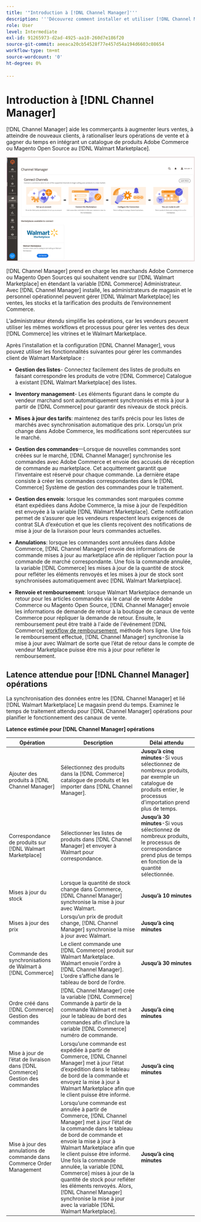 ```yaml
---
title: '"Introduction à [!DNL Channel Manager]'''
description: '''Découvrez comment installer et utiliser [!DNL Channel Manager] pour intégrer Adobe Commerce et les magasins Magento Open Sources à Walmart Marketplace et créer un canal de vente afin de gérer de manière transparente les listes, les tarifs, les stocks et les ventes sur le marché auprès de votre administrateur Commerce."'
role: User
level: Intermediate
exl-id: 91265973-d2ad-4925-aa10-260d7e186f20
source-git-commit: aeeaca20cb54528f77e457d54a194d6603c08654
workflow-type: tm+mt
source-wordcount: '0'
ht-degree: 0%

---
```



# Introduction à [!DNL Channel Manager]

[!DNL Channel Manager] aide les commerçants à augmenter leurs ventes, à atteindre de nouveaux clients, à rationaliser leurs opérations de vente et à gagner du temps en intégrant un catalogue de produits Adobe Commerce ou Magento Open Source au [!DNL Walmart Marketplace].

![[!DNL Channel Manager] vue d’administration de l’extension](assets/channel-manager-home.png)

[!DNL Channel Manager] prend en charge les marchands Adobe Commerce ou Magento Open Sources qui souhaitent vendre sur [!DNL Walmart Marketplace] en étendant la variable [!DNL Commerce] Administrateur. Avec [!DNL Channel Manager] installé, les administrateurs de magasin et le personnel opérationnel peuvent gérer [!DNL Walmart Marketplace] les ventes, les stocks et la tarification des produits de l’environnement Commerce.

L’administrateur étendu simplifie les opérations, car les vendeurs peuvent utiliser les mêmes workflows et processus pour gérer les ventes des deux [!DNL Commerce] les vitrines et le Walmart Marketplace.

Après l’installation et la configuration [!DNL Channel Manager], vous pouvez utiliser les fonctionnalités suivantes pour gérer les commandes client de Walmart Marketplace :

* **Gestion des listes**- Connectez facilement des listes de produits en faisant correspondre les produits de votre [!DNL Commerce] Catalogue à existant [!DNL Walmart Marketplace] des listes.

* **Inventory management**- Les éléments figurant dans le compte du vendeur marchand sont automatiquement synchronisés et mis à jour à partir de [!DNL Commerce] pour garantir des niveaux de stock précis.

* **Mises à jour des tarifs**: maintenez des tarifs précis pour les listes de marchés avec synchronisation automatique des prix. Lorsqu’un prix change dans Adobe Commerce, les modifications sont répercutées sur le marché.

* **Gestion des commandes**—Lorsque de nouvelles commandes sont créées sur le marché, [!DNL Channel Manager] synchronise les commandes avec Adobe Commerce et envoie des accusés de réception de commande au marketplace. Cet acquittement garantit que l’inventaire est réservé pour chaque commande. La dernière étape consiste à créer les commandes correspondantes dans le [!DNL Commerce] Système de gestion des commandes pour le traitement.

* **Gestion des envois**: lorsque les commandes sont marquées comme étant expédiées dans Adobe Commerce, la mise à jour de l’expédition est envoyée à la variable [!DNL Walmart Marketplace]. Cette notification permet de s’assurer que les vendeurs respectent leurs exigences de contrat SLA d’exécution et que les clients reçoivent des notifications de mise à jour de la livraison pour leurs commandes actuelles.

* **Annulations**: lorsque les commandes sont annulées dans Adobe Commerce, [!DNL Channel Manager] envoie des informations de commande mises à jour au marketplace afin de répliquer l’action pour la commande de marché correspondante. Une fois la commande annulée, la variable [!DNL Commerce] les mises à jour de la quantité de stock pour refléter les éléments renvoyés et les mises à jour de stock sont synchronisées automatiquement avec [!DNL Walmart Marketplace].

* **Renvoie et remboursement**: lorsque Walmart Marketplace demande un retour pour les articles commandés via le canal de vente Adobe Commerce ou Magento Open Source, [!DNL Channel Manager] envoie les informations de demande de retour à la boutique de canaux de vente Commerce pour répliquer la demande de retour. Ensuite, le remboursement peut être traité à l&#39;aide de l&#39;événement [!DNL Commerce] [workflow de remboursement](https://docs.magento.com/user-guide/sales/credit-memos.html#refund-workflow), méthode hors ligne. Une fois le remboursement effectué, [!DNL Channel Manager] synchronise la mise à jour avec Walmart de sorte que l’état de retour dans le compte de vendeur Marketplace puisse être mis à jour pour refléter le remboursement.

## Latence attendue pour [!DNL Channel Manager] opérations

La synchronisation des données entre les [!DNL Channel Manager] et lié [!DNL Walmart Marketplace] Le magasin prend du temps. Examinez le temps de traitement attendu pour [!DNL Channel Manager] opérations pour planifier le fonctionnement des canaux de vente.

**Latence estimée pour [!DNL Channel Manager] opérations**

| **Opération** | **Description** | **Délai attendu** |
|------------------------------------------------------------|--------------------------------------------------------------------------------------------------------------------------------------------------------------------------------------------------------------------------------------------------------------------------------------------------------------------------------------------------------------------------------------------------|------------------------------------------------------------------------------------------------------------------------------|
| Ajouter des produits à [!DNL Channel Manager] | Sélectionnez des produits dans la [!DNL Commerce] catalogue de produits et les importer dans [!DNL Channel Manager]. | **Jusqu’à cinq minutes**-Si vous sélectionnez de nombreux produits, par exemple un catalogue de produits entier, le processus d’importation prend plus de temps. |
| Correspondance de produits sur [!DNL Walmart Marketplace] | Sélectionner les listes de produits dans [!DNL Channel Manager] et envoyer à Walmart pour correspondance. | **Jusqu’à 30 minutes**-Si vous sélectionnez de nombreux produits, le processus de correspondance prend plus de temps en fonction de la quantité sélectionnée. |
| Mises à jour du stock | Lorsque la quantité de stock change dans Commerce, [!DNL Channel Manager] synchronise la mise à jour avec Walmart. | **Jusqu’à 10 minutes** |
| Mises à jour des prix | Lorsqu’un prix de produit change, [!DNL Channel Manager] synchronise la mise à jour avec Walmart. | **Jusqu’à cinq minutes** |
| Commande des synchronisations de Walmart à [!DNL Commerce] | Le client commande une [!DNL Commerce] produit sur Walmart Marketplace. Walmart envoie l&#39;ordre à [!DNL Channel Manager]. L’ordre s’affiche dans le tableau de bord de l’ordre. | **Jusqu’à 30 minutes** |
| Ordre créé dans [!DNL Commerce] Gestion des commandes | [!DNL Channel Manager] crée la variable [!DNL Commerce] Commande à partir de la commande Walmart et met à jour le tableau de bord des commandes afin d’inclure la variable [!DNL Commerce] numéro de commande. | **Jusqu’à cinq minutes** |
| Mise à jour de l’état de livraison dans [!DNL Commerce] Gestion des commandes | Lorsqu’une commande est expédiée à partir de Commerce, [!DNL Channel Manager] met à jour l’état d’expédition dans le tableau de bord de la commande et envoyez la mise à jour à Walmart Marketplace afin que le client puisse être informé. | **Jusqu’à cinq minutes** |
| Mise à jour des annulations de commande dans Commerce Order Management | Lorsqu’une commande est annulée à partir de Commerce, [!DNL Channel Manager] met à jour l’état de la commande dans le tableau de bord de commande et envoie la mise à jour à Walmart Marketplace afin que le client puisse être informé. Une fois la commande annulée, la variable [!DNL Commerce] mises à jour de la quantité de stock pour refléter les éléments renvoyés. Alors, [!DNL Channel Manager] synchronise la mise à jour avec la variable [!DNL Walmart Marketplace]. | **Jusqu’à cinq minutes** |


